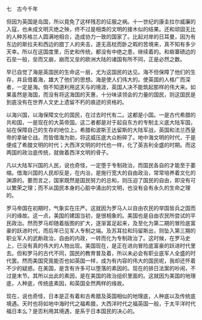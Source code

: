 七　古今千年  

  

但因为英国是岛国，所以竟免了这样残忍的征服之祸。十一世纪的康圭拉尔威廉的入寇，也未成文明灭绝之殃，终不过是相类的文明的接木似的结果。还和顽固无比的人种苏格兰人圆满地相合，造成协力一致的国家了。比起对岸的日耳曼，因为有东边的斯拉夫和西边的腊丁人的夹击，遂无高枕而卧之暇的苦境来，真不知有多少天幸。所以在这国度里，历史和传统，都没有中绝之患，继续着的。和砦寨碛边的石垒一般，垒而又崩，崩而又垒的欧洲大陆的诸国有所不同，正是必然之数。

早已自觉了海是英国民的生命这一层，尤为这国民的达见。海不但保障了他们的生存，并且借着海，雄大了他们的思想。海是使人们伟大的。使英国的人格广而深者，一定是海。倘不知道利用这天与的境涯，英国人决不能筑起那样的伟大来。如果虽然是海国，而没有将这海国的天惠，十分味读领会的力量的国民，则这国民是到底没有在世界人文史上遗留不朽的痕迹的资格的。

以海兴国，以海保障文化的国民，在过去时代有二。这都是小国。一是古代希腊的共和国，一是现在的大英帝国。这二者都是对于起自东方的专制主义底大陆军国，站在保障自己的生存的地位上。希腊和波斯王达留斯的大陆军战，英国和法兰西皇帝的拿破仑战。而皆借海为助，将这威压底大众粉碎了。地中海文明的时代，于是便成了希腊文明的时代；大西洋文明的时代也一样，化了英吉利全盛的时期。而这两国的政治底传统，就做着西洋文明的骨子。

凡以大陆军兴国的人民，说也奇怪，一定堕于专制政治，而国民各自的才能至于萎缩。借海兴国的人民却反是，在内治，是施行宽大的自由政治，常常培养着文化的渊源的。要而言之，国家既然是国民努力的总和，则压迫了国民的自由，即没有可以繁荣之理；而不从国民本身的心脏中涌出的文明，也没有会有永久的生命之理的。

罗马帝国在初期时，气象实在庄严。这就因为罗马人以自由农民的举国皆兵之国而兴的缘故。这一点，美国的建国当初，是很相象的。美国也是自由农民所尝试的平民政治。然而罗马却随着版图的扩大，逐渐富足起来，及至化为第二期的冒险底富豪的跃进时代，而后年已见军人专制之端。及苏耳拉和玛留斯出，则坠入第三期的职业军人的武断政治，自由的内政，一转而化为专制政治了。这时候，在罗马史上，已没有真的伟大的人物出现。美国现在，是正在进向冒险底富豪的跃进时代里去。但和罗马的古代不同，国民的教育普及着，所以未必会有职业底军人全盛的时代罢。然而美国究竟能否也如英国一样，成为有内容的伟大的国民呢，我却还怀着不少的疑惑。在美国，是含有许多可以堕落的素因的。现在的排日法案的吵闹，不过是末节。其所以出此的素因，是在美国的政治组织里面的。这就因为美国的地理底，人种底，传统底素因，和英国全然两样的缘故。

现在，说也奇怪，日本是正有着和古希腊及英国相似的地理底，人种底以及传统底境遇。天时也将如地中海时代之福希腊，大西洋时代之福英国一般，于太平洋时代福日本么？是否利用其境遇，是系于日本国民的决心的。